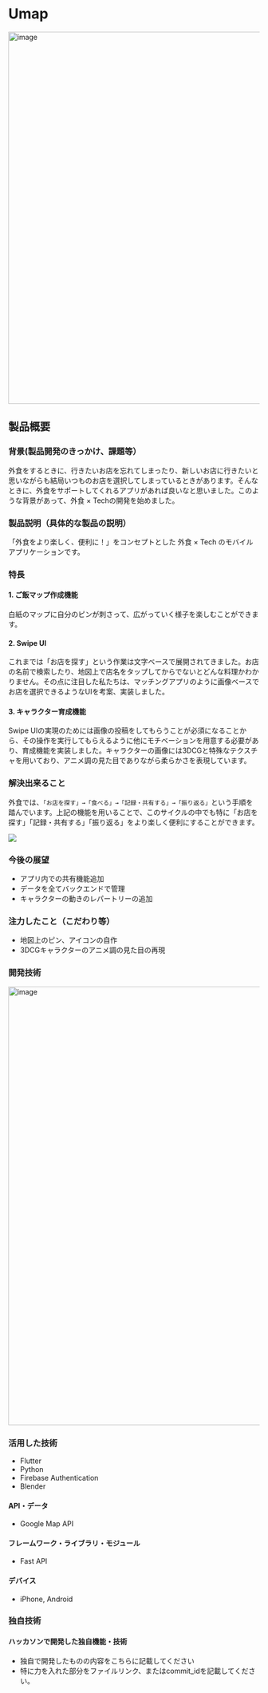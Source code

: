 # Umap
<img width="746" alt="image" src="https://github.com/jphacks/SP_2303/assets/81278726/85c804bf-4fb7-4d0e-8d46-4f0253084cd9">




## 製品概要
### 背景(製品開発のきっかけ、課題等）
外食をするときに、行きたいお店を忘れてしまったり、新しいお店に行きたいと思いながらも結局いつものお店を選択してしまっているときがあります。そんなときに、外食をサポートしてくれるアプリがあれば良いなと思いました。このような背景があって、外食 × Techの開発を始めました。


### 製品説明（具体的な製品の説明）
「外食をより楽しく、便利に！」をコンセプトとした 外食 × Tech のモバイルアプリケーションです。

### 特長
#### 1. ご飯マップ作成機能
白紙のマップに自分のピンが刺さって、広がっていく様子を楽しむことができます。


#### 2. Swipe UI
これまでは「お店を探す」という作業は文字ベースで展開されてきました。お店の名前で検索したり、地図上で店名をタップしてからでないとどんな料理かわかりません。その点に注目した私たちは、マッチングアプリのように画像ベースでお店を選択できるようなUIを考案、実装しました。


#### 3. キャラクター育成機能
Swipe UIの実現のためには画像の投稿をしてもらうことが必須になることから、その操作を実行してもらえるように他にモチベーションを用意する必要があり、育成機能を実装しました。キャラクターの画像には3DCGと特殊なテクスチャを用いており、アニメ調の見た目でありながら柔らかさを表現しています。

### 解決出来ること
外食では、``「お店を探す」→「食べる」→「記録・共有する」→「振り返る」``という手順を踏んでいます。上記の機能を用いることで、このサイクルの中でも特に「お店を探す」「記録・共有する」「振り返る」をより楽しく便利にすることができます。


![](https://hackmd.io/_uploads/rkWbDwjMa.png)

### 今後の展望
- アプリ内での共有機能追加
- データを全てバックエンドで管理
- キャラクターの動きのレパートリーの追加

### 注力したこと（こだわり等）
* 地図上のピン、アイコンの自作
* 3DCGキャラクターのアニメ調の見た目の再現

### 開発技術
<img width="879" alt="image" src="https://github.com/jphacks/SP_2303/assets/63779824/e0926bff-bea7-48ce-87fd-3833a6457d8c">

### 活用した技術
- Flutter
- Python
- Firebase Authentication
- Blender

#### API・データ
* Google Map API

#### フレームワーク・ライブラリ・モジュール
* Fast API

#### デバイス
* iPhone, Android

### 独自技術
#### ハッカソンで開発した独自機能・技術
* 独自で開発したものの内容をこちらに記載してください
* 特に力を入れた部分をファイルリンク、またはcommit_idを記載してください。
